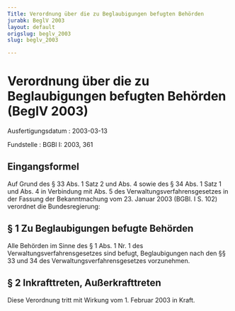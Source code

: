 ```yaml
---
Title: Verordnung über die zu Beglaubigungen befugten Behörden
jurabk: BeglV 2003
layout: default
origslug: beglv_2003
slug: beglv_2003

---
```


# Verordnung über die zu Beglaubigungen befugten Behörden (BeglV 2003)

Ausfertigungsdatum
:   2003-03-13

Fundstelle
:   BGBl I: 2003, 361



## Eingangsformel

Auf Grund des § 33 Abs. 1 Satz 2 und Abs. 4 sowie des § 34 Abs. 1 Satz 1 und Abs. 4 in Verbindung mit Abs. 5 des Verwaltungsverfahrensgesetzes in der Fassung der Bekanntmachung vom 23. Januar 2003 (BGBl. I S. 102) verordnet die Bundesregierung:


## § 1 Zu Beglaubigungen befugte Behörden

Alle Behörden im Sinne des § 1 Abs. 1 Nr. 1 des Verwaltungsverfahrensgesetzes sind befugt, Beglaubigungen nach den §§ 33 und 34 des Verwaltungsverfahrensgesetzes vorzunehmen.


## § 2 Inkrafttreten, Außerkrafttreten

Diese Verordnung tritt mit Wirkung vom 1. Februar 2003 in Kraft.

